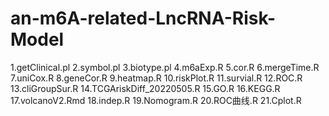# an-m6A-related-LncRNA-Risk-Model
1.getClinical.pl
2.symbol.pl
3.biotype.pl
4.m6aExp.R
5.cor.R
6.mergeTime.R
7.uniCox.R
8.geneCor.R
9.heatmap.R
10.riskPlot.R
11.survial.R
12.ROC.R
13.cliGroupSur.R
14.TCGAriskDiff_20220505.R
15.GO.R
16.KEGG.R
17.volcanoV2.Rmd
18.indep.R
19.Nomogram.R
20.ROC曲线.R
21.Cplot.R

